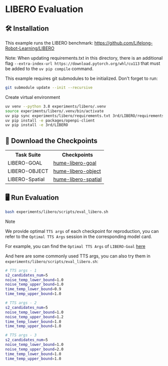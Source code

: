 # LIBERO Evaluation
## 🛠️ Installation
This example runs the LIBERO benchmark: https://github.com/Lifelong-Robot-Learning/LIBERO

Note: When updating requirements.txt in this directory, there is an additional flag `--extra-index-url https://download.pytorch.org/whl/cu113` that must be added to the `uv pip compile` command.

This example requires git submodules to be initialized. Don't forget to run:

```bash
git submodule update --init --recursive
```

Create virtual environment

```bash
uv venv --python 3.8 experiments/libero/.venv
source experiments/libero/.venv/bin/activate
uv pip sync experiments/libero/requirements.txt 3rd/LIBERO/requirements.txt --extra-index-url https://download.pytorch.org/whl/cu113 --index-strategy=unsafe-best-match
uv pip install -e packages/openpi-client
uv pip install -e 3rd/LIBERO
```

## 🛝  Download the Checkpoints
<table>
  <tr>
    <th>Task Suite</th>
    <th>Checkpoints</th>
  </tr>
  <tr>
    <td>LIBERO-GOAL</td>
    <td><a href="https://huggingface.co/Hume-vla/Libero-Goal-2">hume-libero-goal</a></td>
  </tr>
  <tr>
    <td>LIBERO-OBJECT</td>
    <td><a href="https://huggingface.co/Hume-vla/Libero-Object-1">hume-libero-object</a></td>
  </tr>
  <tr>
    <td>LIBERO-Spatial</td>
    <td><a href="https://huggingface.co/Hume-vla/Libero-Spatial-1">hume-libero-spatial</a></td>
  </tr>
</table>

## 🖥️  Run Evaluation
```bash
bash experiments/libero/scripts/eval_libero.sh
```


> [!NOTE]
> We provide optimal `TTS args` of each checkpoint for reproduction, you can refer to the `Optimal TTS Args` session in the corresponding model card. 
> 
> For example, you can find the `Optimal TTS Args` of `LIBERO-Goal` [here](https://huggingface.co/Hume-vla/Libero-Goal-2#optimal-tts-args)

And here are some commonly used TTS args, you can also try them in `experiments/libero/scripts/eval_libero.sh`:
```bash
# TTS args - 1
s2_candidates_num=5
noise_temp_lower_bound=1.0
noise_temp_upper_bound=1.0
time_temp_lower_bound=0.9
time_temp_upper_bound=1.0

# TTS args - 2
s2_candidates_num=5
noise_temp_lower_bound=1.0
noise_temp_upper_bound=1.2
time_temp_lower_bound=1.0
time_temp_upper_bound=1.0

# TTS args - 3
s2_candidates_num=5
noise_temp_lower_bound=1.0
noise_temp_upper_bound=2.0
time_temp_lower_bound=1.0
time_temp_upper_bound=1.0
```